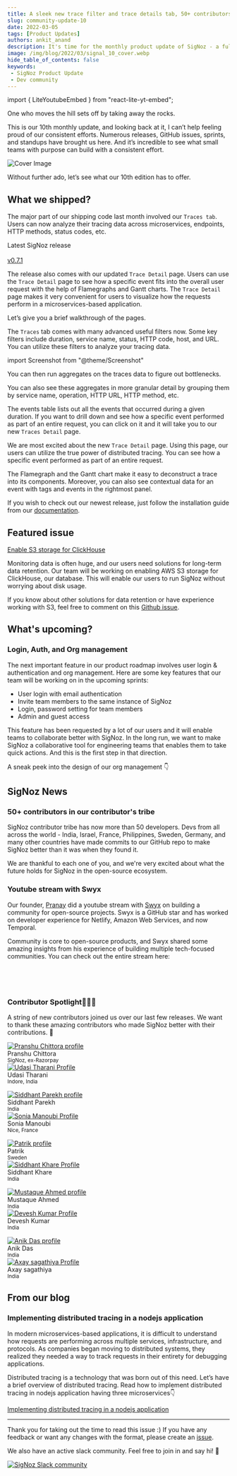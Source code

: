 ```yaml
---
title: A sleek new trace filter and trace details tab, 50+ contributors in our tribe - SigNal 10
slug: community-update-10
date: 2022-03-05
tags: [Product Updates]
authors: ankit_anand
description: It's time for the monthly product update of SigNoz - a full-stack open-source APM tool. Find out what we've been upto at SigNoz during February, 2022.
image: /img/blog/2022/03/signal_10_cover.webp
hide_table_of_contents: false
keywords:
 - SigNoz Product Update
 - Dev community
---
```


import { LiteYoutubeEmbed } from "react-lite-yt-embed";


<head>
  <link rel="canonical" href="https://signoz.io/blog/community-update-10/"/>
</head>

One who moves the hill sets off by taking away the rocks.

This is our 10th monthly update, and looking back at it, I can’t help feeling proud of our consistent efforts. Numerous releases, GitHub issues, sprints, and standups have brought us here. And it’s incredible to see what small teams with purpose can build with a consistent effort.

<!--truncate-->

![Cover Image](/img/blog/2022/03/signal_10_cover.webp)

Without further ado, let’s see what our 10th edition has to offer.

## What we shipped?

The major part of our shipping code last month involved our `Traces tab`. Users can now analyze their tracing data across microservices, endpoints, HTTP methods, status codes, etc.

Latest SigNoz release<br></br>
[v0.7.1](https://github.com/SigNoz/signoz/releases/tag/v0.7.1)

The release also comes with our updated `Trace Detail` page. Users can use the `Trace Detail` page to see how a specific event fits into the overall user request with the help of Flamegraphs and Gantt charts. The `Trace Detail` page makes it very convenient for users to visualize how the requests perform in a microservices-based application.

Let’s give you a brief walkthrough of the pages.

The `Traces` tab comes with many advanced useful filters now. Some key filters include duration, service name, status, HTTP code, host, and URL. You can utilize these filters to analyze your tracing data.

import Screenshot from "@theme/Screenshot"

<Screenshot
   alt="The new Traces tab in our latest release"
   height={500}
   src="/img/blog/2022/03/trace_filter_page.webp"
   title="The new Traces tab in our latest release"
   width={700}
/>

You can then run aggregates on the traces data to figure out bottlenecks.

<Screenshot
   alt="Running aggregates like sum, avg, percentiles on your tracing data"
   height={500}
   src="/img/blog/2022/03/run_aggregates.webp"
   title="Run aggregates like sum, avg, 50th and 90th percentiles on your tracing data"
   width={700}
/>

You can also see these aggregates in more granular detail by grouping them by service name, operation, HTTP URL, HTTP method, etc.

<Screenshot
   alt="Group aggregates by service name, operation, HTTP URL, HTTP method etc."
   height={500}
   src="/img/blog/2022/03/group_by_chart_filters.webp"
   title="Group aggregates by service name, operation, HTTP URL, HTTP method etc."
   width={700}
/>

The events table lists out all the events that occurred during a given duration. If you want to drill down and see how a specific event performed as part of an entire request, you can click on it and it will take you to our new `Traces Detail` page.

<Screenshot
   alt="List of events that occurred during a given duration"
   height={500}
   src="/img/blog/2022/03/list_of_events.webp"
   title="List of events that occurred during a given duration"
   width={700}
/>

We are most excited about the new `Trace Detail` page. Using this page, our users can utilize the true power of distributed tracing. You can see how a specific event performed as part of an entire request.

The Flamegraph and the Gantt chart make it easy to deconstruct a trace into its components. Moreover, you can also see contextual data for an event with tags and events in the rightmost panel.

<Screenshot
   alt="The new Trace Detail page with a much improved Flamegraph and Gantt Chart"
   height={500}
   src="/img/blog/2022/03/trace_detail.webp"
   title="The new Trace Detail page with a much improved Flamegraph and Gantt Chart"
   width={700}
/>

If you wish to check out our newest release, just follow the installation guide from our [documentation](https://signoz.io/docs/install/).

## Featured issue

[Enable S3 storage for ClickHouse](https://github.com/SigNoz/signoz/issues/812)

Monitoring data is often huge, and our users need solutions for long-term data retention. Our team will be working on enabling AWS S3 storage for ClickHouse, our database. This will enable our users to run SigNoz without worrying about disk usage.

If you know about other solutions for data retention or have experience working with S3, feel free to comment on this [Github issue](https://github.com/SigNoz/signoz/issues/812).

## What's upcoming?

### Login, Auth, and Org management

The next important feature in our product roadmap involves user login & authentication and org management. Here are some key features that our team will be working on in the upcoming sprints:

- User login with email authentication
- Invite team members to the same instance of SigNoz
- Login, password setting for team members
- Admin and guest access

This feature has been requested by a lot of our users and it will enable teams to collaborate better with SigNoz. In the long run, we want to make SigNoz a collaborative tool for engineering teams that enables them to take quick actions. And this is the first step in that direction.

A sneak peek into the design of our org management 👇

<Screenshot
   alt="Design of upcoming org settings on SigNoz dashboard"
   height={500}
   src="/img/blog/2022/03/upcoming_login_feature.webp"
   title="Design of upcoming org settings on SigNoz dashboard"
   width={700}
/>

## SigNoz News

### 50+ contributors in our contributor's tribe

SigNoz contributor tribe has now more than 50 developers. Devs from all across the world - India, Israel, France, Philippines, Sweden, Germany, and many other countries have made commits to our GitHub repo to make SigNoz better than it was when they found it.

<Screenshot
   alt="50+ contributors for SigNoz"
   height={500}
   src="/img/blog/2022/03/50_contributors.webp"
   width={700}
/>

We are thankful to each one of you, and we're very excited about what the future holds for SigNoz in the open-source ecosystem.

### Youtube stream with Swyx

Our founder, [Pranay](https://twitter.com/pranay01) did a youtube stream with [Swyx](https://twitter.com/swyx) on building a community for open-source projects. Swyx is a GitHub star and has worked on developer experience for Netlify, Amazon Web Services, and now Temporal.

Community is core to open-source products, and Swyx shared some amazing insights from his experience of building multiple tech-focused communities. You can check out the entire stream here:

<p>&nbsp;</p>

<LiteYoutubeEmbed id="fPLt2ITpuDc" mute={false} />

<p>&nbsp;</p>

### Contributor Spotlight👩🏻‍💻

A string of new contributors joined us over our last few releases. We want to thank these amazing contributors who made SigNoz better with their contributions. 🤗

<div class="row">
    <div class="col col--6">
      <div class="avatar">
      <a
         class="avatar__photo-link avatar__photo avatar__photo--lg"
         href="https://github.com/pranshuchittora"
      >
         <img
            alt="Pranshu Chittora profile"
            src="https://avatars.githubusercontent.com/u/32242596?v=4"
         />
      </a>
      <div class="avatar__intro">
         <div class="avatar__name">Pranshu Chittora</div>
         <small class="avatar__subtitle">
            SigNoz, ex-Razorpay
         </small>
      </div>
      </div>
   </div>
    <div class="col col--6">
      <div class="avatar">
      <a
         class="avatar__photo-link avatar__photo avatar__photo--lg"
         href="https://github.com/udasitharani"
      >
         <img
            alt="Udasi Tharani Profile"
            src="https://avatars.githubusercontent.com/u/56196911?v=4"
         />
      </a>
      <div class="avatar__intro">
         <div class="avatar__name">Udasi Tharani</div>
         <small class="avatar__subtitle">
            Indore, India
         </small>
      </div>
      </div>
   </div>
</div>

<p></p>


<div class="row">
    <div class="col col--6">
      <div class="avatar">
      <a
         class="avatar__photo-link avatar__photo avatar__photo--lg"
         href="https://github.com/siddhantparekh"
      >
         <img
            alt="Siddhant Parekh profile"
            src="https://avatars.githubusercontent.com/u/24934757?v=4"
         />
      </a>
      <div class="avatar__intro">
         <div class="avatar__name">Siddhant Parekh</div>
         <small class="avatar__subtitle">
         India
         </small>
      </div>
      </div>
   </div>
    <div class="col col--6">
      <div class="avatar">
      <a
         class="avatar__photo-link avatar__photo avatar__photo--lg"
         href="https://github.com/SoniaisMad"
      >
         <img
            alt="Sonia Manoubi Profile"
            src="https://avatars.githubusercontent.com/u/25304945?v=4"
         />
      </a>
      <div class="avatar__intro">
         <div class="avatar__name">Sonia Manoubi</div>
         <small class="avatar__subtitle">
            Nice, France
         </small>
      </div>
      </div>
   </div>
</div>

<p></p>

<div class="row">
    <div class="col col--6">
      <div class="avatar">
      <a
         class="avatar__photo-link avatar__photo avatar__photo--lg"
         href="https://github.com/Tazer"
      >
         <img
            alt="Patrik profile"
            src="https://avatars.githubusercontent.com/u/132698?v=4"
         />
      </a>
      <div class="avatar__intro">
         <div class="avatar__name">Patrik</div>
         <small class="avatar__subtitle">
         Sweden
         </small>
      </div>
      </div>
   </div>
    <div class="col col--6">
      <div class="avatar">
      <a
         class="avatar__photo-link avatar__photo avatar__photo--lg"
         href="https://github.com/Siddhant-K-code"
      >
         <img
            alt="Siddhant Khare Profile"
            src="https://avatars.githubusercontent.com/u/55068936?v=4"
         />
      </a>
      <div class="avatar__intro">
         <div class="avatar__name">Siddhant Khare</div>
         <small class="avatar__subtitle">
            India
         </small>
      </div>
      </div>
   </div>
</div>


<p></p>

<div class="row">
    <div class="col col--6">
      <div class="avatar">
      <a
         class="avatar__photo-link avatar__photo avatar__photo--lg"
         href="https://github.com/amustaque97"
      >
         <img
            alt="Mustaque Ahmed profile"
            src="https://avatars.githubusercontent.com/u/21127788?v=4"
         />
      </a>
      <div class="avatar__intro">
         <div class="avatar__name">Mustaque Ahmed</div>
         <small class="avatar__subtitle">
         India
         </small>
      </div>
      </div>
   </div>
    <div class="col col--6">
      <div class="avatar">
      <a
         class="avatar__photo-link avatar__photo avatar__photo--lg"
         href="https://github.com/Devesh21700Kumar"
      >
         <img
            alt="Devesh Kumar Profile"
            src="https://avatars.githubusercontent.com/u/59202075?v=4"
         />
      </a>
      <div class="avatar__intro">
         <div class="avatar__name">Devesh Kumar</div>
         <small class="avatar__subtitle">
            India
         </small>
      </div>
      </div>
   </div>
</div>


<p></p>

<div class="row">
    <div class="col col--6">
      <div class="avatar">
      <a
         class="avatar__photo-link avatar__photo avatar__photo--lg"
         href="https://github.com/sadn1ck"
      >
         <img
            alt="Anik Das profile"
            src="https://avatars.githubusercontent.com/u/16396161?v=4"
         />
      </a>
      <div class="avatar__intro">
         <div class="avatar__name">Anik Das</div>
         <small class="avatar__subtitle">
         India
         </small>
      </div>
      </div>
   </div>
    <div class="col col--6">
      <div class="avatar">
      <a
         class="avatar__photo-link avatar__photo avatar__photo--lg"
         href="https://github.com/axaysagathiya"
      >
         <img
            alt="Axay sagathiya Profile"
            src="https://avatars.githubusercontent.com/u/40173579?v=4"
         />
      </a>
      <div class="avatar__intro">
         <div class="avatar__name">Axay sagathiya</div>
         <small class="avatar__subtitle">
            India
         </small>
      </div>
      </div>
   </div>
</div>

<p></p>

<!-- PRs by new contributors in the last month:

[feat: new trace detail page styling changes](https://github.com/SigNoz/signoz/pull/767) by [Pranshu Chittora](https://github.com/pranshuchittora)

[Removing Feedback FAB](https://github.com/SigNoz/signoz/pull/753) by [Udasi Tharani](https://github.com/udasitharani)

[Fix: update documentation for query-service](https://github.com/SigNoz/signoz/pull/762) by [Axay Sagathiya](https://github.com/axaysagathiya)

[fix(FE) Removed refresh time filter from trace-detail page](https://github.com/SigNoz/signoz/pull/581) by [Siddhant Parekh](https://github.com/siddhantparekh)

[fix: Dashboard page does not call API on clicking on apply button](https://github.com/SigNoz/signoz/pull/677) by [Sonia Manoubi](https://github.com/SoniaisMad)

[fix: added support for custom alertmanager URL](https://github.com/SigNoz/signoz/pull/699) by [Patrik](https://github.com/Tazer) 

[Gitpodify Signoz](https://github.com/SigNoz/signoz/pull/634) by [Siddhant Khare](https://github.com/Siddhant-K-code)

[fix: remove table `default.signoz_spans` from the codebase](https://github.com/SigNoz/signoz/pull/656) by [Mustaque Ahmed](https://github.com/amustaque97)

[Fixed svg color mismatch in light mode and dark mode](https://github.com/SigNoz/signoz/pull/504) by ****[Devesh Kumar](https://github.com/Devesh21700Kumar)

[closes #569: critical css using critters](https://github.com/SigNoz/signoz/pull/570) by [Anik Das](https://github.com/sadn1ck) -->

## From our blog

### Implementing distributed tracing in a nodejs application

In modern microservices-based applications, it is difficult to understand how requests are performing across multiple services, infrastructure, and protocols. As companies began moving to distributed systems, they realized they needed a way to track requests in their entirety for debugging applications.

Distributed tracing is a technology that was born out of this need. Let’s have a brief overview of distributed tracing. Read how to implement distributed tracing in nodejs application having three microservices👇

[Implementing distributed tracing in a nodejs application](https://signoz.io/blog/distributed-tracing-nodejs/)

---

Thank you for taking out the time to read this issue :) If you have any feedback or want any changes with the format, please create an [issue](https://github.com/SigNoz/signoz/issues).

We also have an active slack community. Feel free to join in and say hi! 👋

[![SigNoz Slack community](/img/blog/common/join_slack_cta.webp)](https://signoz.io/slack)
